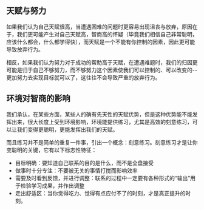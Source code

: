 ## 天赋与努力

如果我们认为自己天赋很高，当遭遇困难的问题时更容易出现沮丧与放弃，原因在于，我们更可能产生对自己天赋高，智商高的怀疑（毕竟我们相信自己非常聪明，应该什么都会，什么都学得快），而天赋是一个不能有你控制的因素，因此更可能导致放弃行为。

相反，如果我们认为努力对于成功的帮助高于天赋，在遭遇难题时，我们的归因更可能是归于自己不够努力，而不够努力这个因素使我们可以控制的、可以改变的--更加努力去实现目标就可以了，这往往不会导致严重的放弃行为。

## 环境对智商的影响

我们承认，在某些方面，某些人的确有先天性的天赋优势，但是这种优势能不能发挥出来，很大长度上受到环境影响，环境能提供练习，尤其是高效的刻意练习，可以让我们变得更聪明，更能发挥出我们的天赋。

而且练习并不是简单的重复一件事，引出一个概念：刻意练习。刻意练习才是让你变聪明的关键，它有以下标志性特征：

- 目标明确：要知道自己联系的目的是什么，而不是全盘接受
- 做事时十分专注：不要被无关的事情打搅而影响效率
- 需要及时看到反馈，并进行调整：联系的过程中一定要有各种形式的“输出”用于检验学习成果，并作出调整
- 走出舒适区：当你觉得吃力、觉得有点应付不了的时刻，才是真正提升的时刻。
